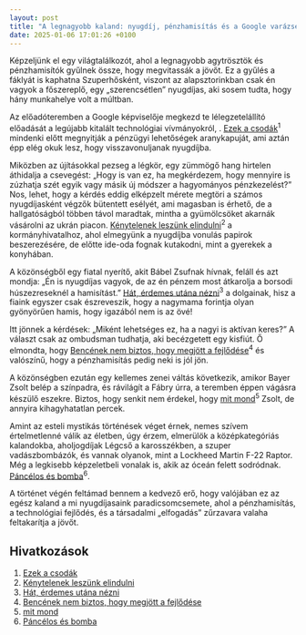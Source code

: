 ```yaml
---
layout: post
title: "A legnagyobb kaland: nyugdíj, pénzhamisítás és a Google varázsereje"
date: 2025-01-06 17:01:26 +0100
---
```


Képzeljünk el egy világtalálkozót, ahol a legnagyobb agytrösztök és pénzhamisítók gyűlnek össze, hogy megvitassák a jövőt. Ez a gyűlés a fáklyát is kaphatna Szuperhősként, viszont az alapsztorinkban csak én vagyok a főszereplő, egy „szerencsétlen” nyugdíjas, aki sosem tudta, hogy hány munkahelye volt a múltban. 

Az előadóteremben a Google képviselője megkezd te lélegzetelállító előadását a legújabb kitalált technológiai vívmányokról, . <a href="https://g7.hu/vallalat/20250103/olyat-villantott-a-google-hogy-az-elemzok-is-csak-vakarjak-a-fejuket/">Ezek a csodák</a><sup>1</sup> mindenki előtt megnyitják a pénzügyi lehetőségek aranykapuját, ami aztán épp elég okuk lesz, hogy visszavonuljanak nyugdíjba. 

Miközben az újításokkal pezseg a légkör, egy zümmögő hang hirtelen áthidalja a csevegést: „Hogy is van ez, ha megkérdezem, hogy mennyire is zúzhatja szét egyik vagy másik új módszer a hagyományos pénzkezelést?” Nos, lehet, hogy a kérdés eddig elképzelt mérete megtöri a számos nyugdíjasként végzők bütentett esélyét, ami magasban is érhető, de a hallgatóságból többen távol maradtak, mintha a gyümölcsöket akarnák vásárolni az ukrán piacon. <a href="/gazdasag/2024/12/26/nyugdijba-menes-nyugdijazas-elott-adategyeztetesi-eljaras-munkaviszony-kereset-szolgalati-ido-burokracia-kormanyhivatal">Kénytelenek leszünk elindulni</a><sup>2</sup> a kormányhivatalhoz, ahol elmegyünk a nyugdíjba vonulás papirok beszerezésére, de előtte ide-oda fognak kutakodni, mint a gyerekek a konyhában.  

A közönségből egy fiatal nyerítő, akit Bábel Zsufnak hívnak, feláll és azt mondja: „Én is nyugdíjas vagyok, de az én pénzem most átkarolja a borsodi húszezreseknél a hamisítást.” <a href="/belfold/2025/01/06/penzhamisitas-hamis-penz-forint-euro-bankjegy-forinthamisitas-eurohamisitas-keszpenz">Hát, érdemes utána nézni</a><sup>3</sup> a dolgainak, hisz a fiaink egyszer csak észreveszik, hogy a nagymama forintja olyan gyönyörűen hamis, hogy igazából nem is az övé!  

Itt jönnek a kérdések: „Miként lehetséges ez, ha a nagyi is aktívan keres?” A választ csak az ombudsman tudhatja, aki becézgetett egy kisfiút. Ő elmondta, hogy <a href="/belfold/2025/01/06/sni-oktatas-szakember-autista-kozneveles-iskola-ovoda-szulok-feljelentes-fejlesztes">Bencének nem biztos, hogy megjött a fejlődése</a><sup>4</sup> és valószínű, hogy a pénzhamisítás pedig neki is jól jön. 

A közönségben ezután egy kellemes zenei váltás következik, amikor Bayer Zsolt belép a színpadra, és rávilágít a Fábry úrra, a teremben éppen vágásra készülő eszekre. Biztos, hogy senkit nem érdekel, hogy <a href="/belfold/2025/01/05/bayer-zsolt-publicisztika-fabry-sandor-kossuth-dij">mit mond</a><sup>5</sup> Zsolt, de annyira kihagyhatatlan percek.  

Amint az esteli mystikás történések véget érnek, nemes szívem értelmetlenné válik az életben, úgy érzem, elmerülök a középkategóriás kalandokba, aholjogdíjak Légcső a karosszékben, a szuper vadászbombázók, és vannak olyanok, mint a Lockheed Martin F-22 Raptor. Még a legkisebb képzeletbeli vonalak is, akik az óceán felett sodródnak. <a href="/eszkombajn/2025/01/06/lockheed-martin-f22-raptor-vadaszbombazo-atrepules-problema-datumvalaszto-vonal">Páncélos és bomba</a><sup>6</sup>.  

A történet végén feltámad bennem a kedvező erő, hogy valójában ez az egész kaland a mi nyugdíjasaink paradicsomcsemete, ahol a pénzhamisítás, a technológiai fejlődés, és a társadalmi „elfogadás” zűrzavara valaha feltakarítja a jövőt.

## Hivatkozások
1. <a href="https://g7.hu/vallalat/20250103/olyat-villantott-a-google-hogy-az-elemzok-is-csak-vakarjak-a-fejuket/">Ezek a csodák</a>
2. <a href="/gazdasag/2024/12/26/nyugdijba-menes-nyugdijazas-elott-adategyeztetesi-eljaras-munkaviszony-kereset-szolgalati-ido-burokracia-kormanyhivatal">Kénytelenek leszünk elindulni</a>
3. <a href="/belfold/2025/01/06/penzhamisitas-hamis-penz-forint-euro-bankjegy-forinthamisitas-eurohamisitas-keszpenz">Hát, érdemes utána nézni</a>
4. <a href="/belfold/2025/01/06/sni-oktatas-szakember-autista-kozneveles-iskola-ovoda-szulok-feljelentes-fejlesztes">Bencének nem biztos, hogy megjött a fejlődése</a>
5. <a href="/belfold/2025/01/05/bayer-zsolt-publicisztika-fabry-sandor-kossuth-dij">mit mond</a>
6. <a href="/eszkombajn/2025/01/06/lockheed-martin-f22-raptor-vadaszbombazo-atrepules-problema-datumvalaszto-vonal">Páncélos és bomba</a>